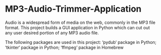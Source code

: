 # MP3-Audio-Trimmer-Application
Audio is a widespread form of media on the web, commonly in the MP3 file format. This project builds a GUI application in Python which can cut out any user desired portion of any MP3 audio file.

The following packages are used in this project: ‘pydub‘ package in Python; ‘tkinter‘ package in Python; ‘ffmpeg‘ package in Homebrew

